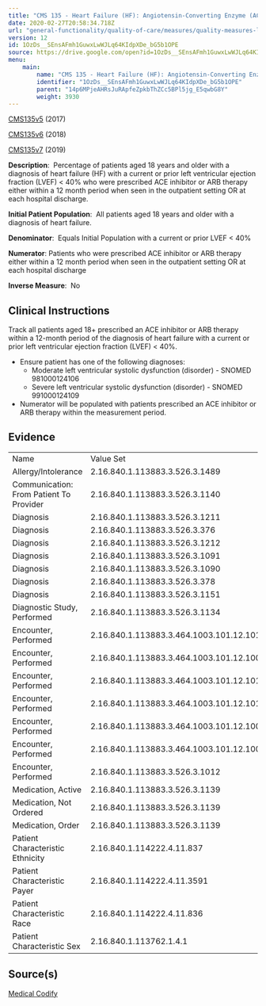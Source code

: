 ```yaml
---
title: "CMS 135 - Heart Failure (HF): Angiotensin-Converting Enzyme (ACE) Inhibitor or Angiotensin Receptor Blocker (ARB) Therapy for Left Ventricular Systolic Dysfunction (LVSD)"
date: 2020-02-27T20:58:34.718Z
url: "general-functionality/quality-of-care/measures/quality-measures-list/cms-135-heart-failure-hf-angiot.html"
version: 12
id: 1OzDs__SEnsAFmh1GuwxLwWJLq64KIdpXDe_bG5b1OPE
source: https://drive.google.com/open?id=1OzDs__SEnsAFmh1GuwxLwWJLq64KIdpXDe_bG5b1OPE
menu:
    main:
        name: "CMS 135 - Heart Failure (HF): Angiotensin-Converting Enzyme (ACE) Inhibitor or Angiotensin Receptor Blocker (ARB) Therapy for Left Ventricular Systolic Dysfunction (LVSD)"
        identifier: "1OzDs__SEnsAFmh1GuwxLwWJLq64KIdpXDe_bG5b1OPE"
        parent: "14p6MPjeAHRsJuRApfeZpkbThZCc5BPl5jg_E5qwbG8Y"
        weight: 3930
---
```

[CMS135v5](https://medicalcodify.com/eh/webchart.cgi?f=layoutnouser&func&module&tabmodule&name=RXDBmain&searchterm=CMS135&showresult=CMS135v5&showresulttype=Measure) (2017)

[CMS135v6](https://medicalcodify.com/eh/webchart.cgi?f=layoutnouser&func&module&tabmodule&name=RXDBmain&searchterm=CMS135&showresult=CMS135v6&showresulttype=Measure) (2018)

[CMS135v7](https://medicalcodify.com/eh/webchart.cgi?f=layoutnouser&func&module&tabmodule&name=RXDBmain&searchterm=CMS135&showresult=CMS135v7&showresulttype=Measure) (2019)



**Description**:  Percentage of patients aged 18 years and older with a diagnosis of heart failure (HF) with a current or prior left ventricular ejection fraction (LVEF) < 40% who were prescribed ACE inhibitor or ARB therapy either within a 12 month period when seen in the outpatient setting OR at each hospital discharge.

**Initial Patient Population**:  All patients aged 18 years and older with a diagnosis of heart failure.

**Denominator**:  Equals Initial Population with a current or prior LVEF < 40%

**Numerator**: Patients who were prescribed ACE inhibitor or ARB therapy either within a 12 month period when seen in the outpatient setting OR at each hospital discharge

**Inverse Measure**:  No

## Clinical Instructions

Track all patients aged 18+ prescribed an ACE inhibitor or ARB therapy within a 12-month period of the diagnosis of heart failure with a current or prior left ventricular ejection fraction (LVEF) < 40%.

* Ensure patient has one of the following diagnoses:
    * Moderate left ventricular systolic dysfunction (disorder) - SNOMED 981000124106
    * Severe left ventricular systolic dysfunction (disorder) - SNOMED 991000124109 
* Numerator will be populated with patients prescribed an ACE inhibitor or ARB therapy within the measurement period.  

## Evidence

<table>
  <tr>
    <td>Name</td>
    <td>Value Set</td>
  </tr>
  <tr>
    <td>Allergy/Intolerance</td>
    <td>2.16.840.1.113883.3.526.3.1489</td>
  </tr>
  <tr>
    <td>Communication: From Patient To Provider</td>
    <td>2.16.840.1.113883.3.526.3.1140</td>
  </tr>
  <tr>
    <td>Diagnosis</td>
    <td>2.16.840.1.113883.3.526.3.1211</td>
  </tr>
  <tr>
    <td>Diagnosis</td>
    <td>2.16.840.1.113883.3.526.3.376</td>
  </tr>
  <tr>
    <td>Diagnosis</td>
    <td>2.16.840.1.113883.3.526.3.1212</td>
  </tr>
  <tr>
    <td>Diagnosis</td>
    <td>2.16.840.1.113883.3.526.3.1091</td>
  </tr>
  <tr>
    <td>Diagnosis</td>
    <td>2.16.840.1.113883.3.526.3.1090</td>
  </tr>
  <tr>
    <td>Diagnosis</td>
    <td>2.16.840.1.113883.3.526.3.378</td>
  </tr>
  <tr>
    <td>Diagnosis</td>
    <td>2.16.840.1.113883.3.526.3.1151</td>
  </tr>
  <tr>
    <td>Diagnostic Study, Performed</td>
    <td>2.16.840.1.113883.3.526.3.1134</td>
  </tr>
  <tr>
    <td>Encounter, Performed</td>
    <td>2.16.840.1.113883.3.464.1003.101.12.1014</td>
  </tr>
  <tr>
    <td>Encounter, Performed</td>
    <td>2.16.840.1.113883.3.464.1003.101.12.1007</td>
  </tr>
  <tr>
    <td>Encounter, Performed</td>
    <td>2.16.840.1.113883.3.464.1003.101.12.1016</td>
  </tr>
  <tr>
    <td>Encounter, Performed</td>
    <td>2.16.840.1.113883.3.464.1003.101.12.1012</td>
  </tr>
  <tr>
    <td>Encounter, Performed</td>
    <td>2.16.840.1.113883.3.464.1003.101.12.1001</td>
  </tr>
  <tr>
    <td>Encounter, Performed</td>
    <td>2.16.840.1.113883.3.464.1003.101.12.1008</td>
  </tr>
  <tr>
    <td>Encounter, Performed</td>
    <td>2.16.840.1.113883.3.526.3.1012</td>
  </tr>
  <tr>
    <td>Medication, Active</td>
    <td>2.16.840.1.113883.3.526.3.1139</td>
  </tr>
  <tr>
    <td>Medication, Not Ordered</td>
    <td>2.16.840.1.113883.3.526.3.1139</td>
  </tr>
  <tr>
    <td>Medication, Order</td>
    <td>2.16.840.1.113883.3.526.3.1139</td>
  </tr>
  <tr>
    <td>Patient Characteristic Ethnicity</td>
    <td>2.16.840.1.114222.4.11.837</td>
  </tr>
  <tr>
    <td>Patient Characteristic Payer</td>
    <td>2.16.840.1.114222.4.11.3591</td>
  </tr>
  <tr>
    <td>Patient Characteristic Race</td>
    <td>2.16.840.1.114222.4.11.836</td>
  </tr>
  <tr>
    <td>Patient Characteristic Sex</td>
    <td>2.16.840.1.113762.1.4.1</td>
  </tr>
</table>

## Source(s)

[Medical Codify](https://medicalcodify.com/eh/?f=layoutnouser&func&name=RXDBmain&module&tabmodule&searchterm=CMS135&Submit=Search&icd9search=1&icd10search=1&icd10pcssearch=1&snomedsearch=1&loincsearch=1&labcorpsearch=1&questsearch=1&rxnormsearch=1&hcpcssearch=1&ndcsearch=1&cvxsearch=1&vissearch=1&vssearch=1&meassearch=1&pcssearch=1&fdbsearch=1&fdbnamesearch=1&fullsearch&flowsheet)

